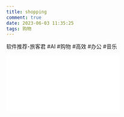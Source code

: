 ```yaml
---
title: shopping
comment: true
date: 2023-06-03 11:35:25
tags: 购物
---
```

软件推荐-旅客君
#AI #购物 #高效 #办公 #音乐
<iframe src="//player.bilibili.com/player.html?aid=270449909&bvid=BV1Qc411J7iS&cid=1108585320&page=1" scrolling="no" border="0" frameborder="no" framespacing="0" allowfullscreen="true"> </iframe>